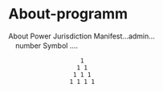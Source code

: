 # About-programm

About Power Jurisdiction Manifest...admin... </br>
　number Symbol .... </br>
                                              
                        1                             
                       1 1
                      1 1 1
                     1 1 1 1 

